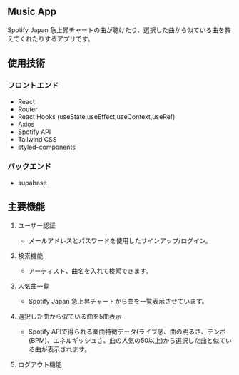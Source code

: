 ## Music App
Spotify Japan 急上昇チャートの曲が聴けたり、選択した曲から似ている曲を教えてくれたりするアプリです。

## 使用技術
### フロントエンド
- React
- Router
- React Hooks (useState,useEffect,useContext,useRef)
- Axios
- Spotify API
- Tailwind CSS
- styled-components

### バックエンド
- supabase

## 主要機能
1. ユーザー認証
   - メールアドレスとパスワードを使用したサインアップ/ログイン。

2. 検索機能
   - アーティスト、曲名を入れて検索できます。

3. 人気曲一覧
   - Spotify Japan 急上昇チャートから曲を一覧表示させています。

4. 選択した曲から似ている曲を5曲表示
   - Spotify APIで得られる楽曲特徴データ(ライブ感、曲の明るさ、テンポ(BPM)、エネルギッシュさ、曲の人気の50以上)から選択した曲と似ている曲が表示されます。

5. ログアウト機能
